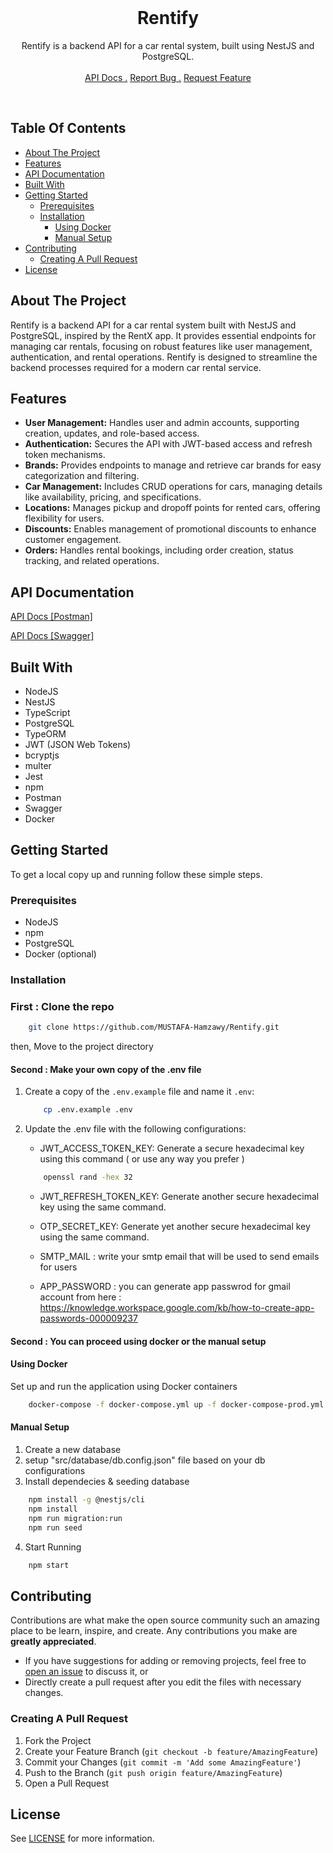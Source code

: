 <br/>
<h1 align="center">Rentify</h1>
<p align="center">
Rentify is a backend API for a car rental system, built using NestJS and PostgreSQL.
<br/>
<br/>
<a href="https://app.swaggerhub.com/apis-docs/MustafaHamzawy/Rentify/1.0.0" target="_blank">API Docs .</a>  
<a href="https://github.com/MUSTAFA-Hamzawy/Rentify/issues/new?labels=bug&amp;template=bug_report.md" target="_blank">Report Bug .</a>
<a href="https://github.com/MUSTAFA-Hamzawy/Rentify/issues/new?labels=enhancement&amp;&template=feature_request.md" target="_blank">Request Feature</a>
</p>
</div>

<br/>

## Table Of Contents

- [About The Project](#about-the-project)
- [Features](#features)
- [API Documentation](#api-documentation)
- [Built With](#built-with)
- [Getting Started](#getting-started)
  - [Prerequisites](#prerequisites)
  - [Installation](#installation)
    - [Using Docker](#using-docker)
    - [Manual Setup](#manual-setup)
- [Contributing](#contributing)
  - [Creating A Pull Request](#creating-a-pull-request)
- [License](#license)

## About The Project

Rentify is a backend API for a car rental system built with NestJS and PostgreSQL, inspired by the RentX app. It provides essential endpoints for managing car rentals, focusing on robust features like user management, authentication, and rental operations. Rentify is designed to streamline the backend processes required for a modern car rental service.

## Features
- <strong>User Management:</strong> Handles user and admin accounts, supporting creation, updates, and role-based access.
- <strong>Authentication:</strong> Secures the API with JWT-based access and refresh token mechanisms.
- <strong>Brands:</strong> Provides endpoints to manage and retrieve car brands for easy categorization and filtering.
- <strong>Car Management:</strong> Includes CRUD operations for cars, managing details like availability, pricing, and specifications.
- <strong>Locations:</strong> Manages pickup and dropoff points for rented cars, offering flexibility for users.
- <strong>Discounts:</strong> Enables management of promotional discounts to enhance customer engagement.
- <strong>Orders:</strong> Handles rental bookings, including order creation, status tracking, and related operations.


## API Documentation

<a href="https://documenter.getpostman.com/view/17672386/2sAYBPkENB" target="_blank"> API Docs [Postman] </a>

<a href="https://app.swaggerhub.com/apis-docs/MustafaHamzawy/Rentify/1.0.0" target="_blank"> API Docs [Swagger] </a>


## Built With

* NodeJS
* NestJS
* TypeScript
* PostgreSQL
* TypeORM
* JWT (JSON Web Tokens)
* bcryptjs
* multer
* Jest
* npm
* Postman
* Swagger
* Docker

## Getting Started

To get a local copy up and running follow these simple steps.

### Prerequisites

* NodeJS
* npm
* PostgreSQL
* Docker (optional)

### Installation

### First : Clone the repo
  
  ```sh
      git clone https://github.com/MUSTAFA-Hamzawy/Rentify.git
  ```

then, Move to the project directory

#### Second : Make your own copy of the .env file

1. Create a copy of the `.env.example` file and name it `.env`:
   
   ```sh
       cp .env.example .env
    ```
   
2. Update the .env file with the following configurations:
   - JWT_ACCESS_TOKEN_KEY: Generate a secure hexadecimal key using this command ( or use any way you prefer )
     
   ```sh
       openssl rand -hex 32
    ```
   
   - JWT_REFRESH_TOKEN_KEY: Generate another secure hexadecimal key using the same command.
    
   - OTP_SECRET_KEY: Generate yet another secure hexadecimal key using the same command.
   - SMTP_MAIL : write your smtp email that will be used to send emails for users
   - APP_PASSWORD : you can generate app passwrod for gmail account from here : https://knowledge.workspace.google.com/kb/how-to-create-app-passwords-000009237

#### Second : You can proceed using docker or the manual setup
#### Using Docker

Set up and run the application using Docker containers
  ```sh
      docker-compose -f docker-compose.yml up -f docker-compose-prod.yml up -d  --build
  ```

#### Manual Setup
  
  1. Create a new database
  2. setup "src/database/db.config.json" file based on your db configurations 
  3. Install dependecies & seeding database
  
  ```sh
      npm install -g @nestjs/cli
      npm install
      npm run migration:run
      npm run seed
  ```
  
  4. Start Running
  ```sh
      npm start
  ```

## Contributing

Contributions are what make the open source community such an amazing place to be learn, inspire, and create. Any contributions you make are **greatly appreciated**.
- If you have suggestions for adding or removing projects, feel free to [open an issue](https://github.com/MUSTAFA-Hamzawy/Rentify/issues/new) to discuss it, or
-  Directly create a pull request after you edit the files with necessary changes.

### Creating A Pull Request

1. Fork the Project
2. Create your Feature Branch (`git checkout -b feature/AmazingFeature`)
3. Commit your Changes (`git commit -m 'Add some AmazingFeature'`)
4. Push to the Branch (`git push origin feature/AmazingFeature`)
5. Open a Pull Request

## License
See [LICENSE](https://github.com/MUSTAFA-Hamzawy/Rentify/blob/main/LICENSE) for more information.
